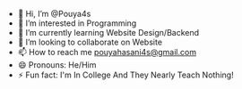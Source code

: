 - 👋 Hi, I’m @Pouya4s
- 👀 I’m interested in Programming
- 🌱 I’m currently learning Website Design/Backend
- 💞️ I’m looking to collaborate on Website
- 📫 How to reach me pouyahasani4s@gmail.com
- 😄 Pronouns: He/Him
- ⚡ Fun fact: I'm In College And They Nearly Teach Nothing!
